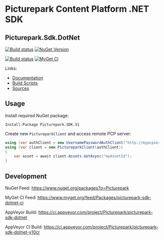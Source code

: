 # Picturepark Content Platform .NET SDK
## Picturepark.Sdk.DotNet

[![Build status](https://img.shields.io/appveyor/ci/Picturepark/picturepark-sdk-dotnet.svg?label=build)](https://ci.appveyor.com/project/Picturepark/picturepark-sdk-dotnet)
[![NuGet Version](https://img.shields.io/nuget/v/Picturepark.SDK.V1.svg)](https://www.nuget.org/packages?q=Picturepark)

[![Build status](https://img.shields.io/appveyor/ci/Picturepark/picturepark-sdk-dotnet-y10cr.svg?label=CI+build)](https://ci.appveyor.com/project/Picturepark/picturepark-sdk-dotnet-y10cr)
[![MyGet CI](https://img.shields.io/myget/picturepark-sdk-dotnet-ci/vpre/Picturepark.SDK.V1.svg)](https://www.myget.org/feed/Packages/picturepark-sdk-dotnet-ci)

Links: 

- [Documentation](docs/README.md)
- [Build Scripts](build/README.md)
- [Sources](src/)

## Usage

Install required NuGet package: 

    Install-Package Picturepark.SDK.V1
    
Create new `PictureparkClient` and access remote PCP server: 

```cs
using (var authClient = new UsernamePasswordAuthClient("http://mypcpserver.com", username, password))
using (var client = new PictureparkClient(authClient))
{
    var asset = await client.Assets.GetAsync("myAssetId");
}
```

## Development

NuGet Feed: https://www.nuget.org/packages?q=Picturepark

MyGet CI Feed: https://www.myget.org/feed/Packages/picturepark-sdk-dotnet-ci

AppVeyor Build: https://ci.appveyor.com/project/Picturepark/picturepark-sdk-dotnet

AppVeyor CI Build: https://ci.appveyor.com/project/Picturepark/picturepark-sdk-dotnet-y10cr

